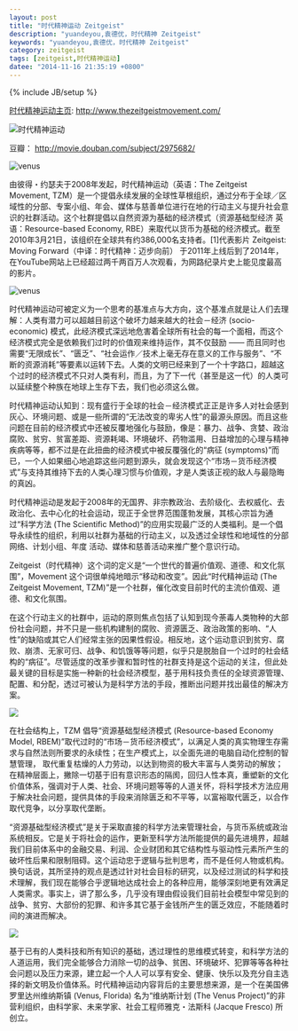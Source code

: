 ```yaml
---
layout: post
title: "时代精神运动 Zeitgeist"
description: "yuandeyou,袁德优，时代精神 Zeitgeist"
keywords: "yuandeyou,袁德优，时代精神 Zeitgeist"
category: zeitgeist
tags: [zeitgeist,时代精神运动]
datee: "2014-11-16 21:35:19 +0800"
---
```

{% include JB/setup %}

[时代精神运动主页](http://www.thezeitgeistmovement.com/): http://www.thezeitgeistmovement.com/

![时代精神运动](http://upload.wikimedia.org/wikipedia/en/2/28/Zeitgeist_Movement_globe.png)

豆瓣： http://movie.douban.com/subject/2975682/

![venus](http://1.bp.blogspot.com/-JpSclmHW-ew/TqBVmmoRhvI/AAAAAAAAB_4/tYoRAsbCP_M/s640/3.PNG)

<!-- more -->

由彼得・约瑟夫于2008年发起，时代精神运动（英语：The Zeitgeist Movement, TZM）是一个提倡永续发展的全球性草根组织，通过分布于全球／区域性的分部、专案小组、年会、媒体与慈善单位进行在地的行动主义与提升社会意识的社群活动。这个社群提倡以自然资源为基础的经济模式（资源基础型经济 英语：Resource-based Economy, RBE）来取代以货币为基础的经济模式。截至2010年3月21日，该组织在全球共有约386,000名支持者。[1]代表影片 Zeitgeist: Moving Forward（中译：时代精神：迈步向前） 于2011年上线后到了2014年，在YouTube网站上已经超过两千两百万人次观看，为网路纪录片史上能见度最高的影片。

![venus](http://thevenusproject.com/images/hdslides/homepage/cities02.jpg.pagespeed.ce.CDyFLYu9HS.jpg)

时代精神运动可被定义为一个思考的基准点与大方向，这个基准点就是让人们去理解：人类有潜力可以超越目前这个破坏力越来越大的社会－经济 (socio-economic) 模式，此经济模式深远地危害着全球所有社会的每一个面相，而这个经济模式完全是依赖我们过时的价值观来维持运作，其不仅鼓励 —— 而且同时也需要“无限成长”、“匮乏”、“社会运作／技术上毫无存在意义的工作与服务”、“不断的资源消耗”等要素以运转下去。人类的文明已经来到了一个十字路口，超越这个过时的经济模式不只对人类有利，而且，为了下一代（甚至是这一代）的人类可以延续整个种族在地球上生存下去，我们也必须这么做。

时代精神运动认知到：现有盛行于全球的社会－经济模式正正是许多人对社会感到灰心、环境问题、或是一些所谓的“无法改变的卑劣人性”的最源头原因。而且这些问题在目前的经济模式中还被反覆地强化与鼓励，像是：暴力、战争、贪婪、政治腐败、贫穷、贫富差距、资源耗竭、环境破坏、药物滥用、日益增加的心理与精神疾病等等，都不过是在此扭曲的经济模式中被反覆强化的“病征 (symptoms)”而已，一个人如果细心地追踪这些问题到源头，就会发现这个“市场－货币经济模式”与支持其维持下去的人类心理习惯与价值观，才是人类该正视的敌人与最隐晦的真凶。

时代精神运动是发起于2008年的无国界、非宗教政治、去阶级化、去权威化、去政治化、去中心化的社会运动，现正于全世界范围蓬勃发展，其核心宗旨为通过“科学方法 (The Scientific Method)”的应用实现最广泛的人类福利。是一个倡导永续性的组织，利用以社群为基础的行动主义，以及透过全球性和地域性的分部网络、计划小组、年度 活动、媒体和慈善活动来推广整个意识行动。

Zeitgeist（时代精神）这个词的定义是“一个世代的普遍价值观、道德、和文化氛围”，Movement 这个词很单纯地暗示“移动和改变”。因此“时代精神运动 (The Zeitgeist Movement, TZM)”是一个社群，催化改变目前时代的主流价值观、道德、和文化氛围。

在这个行动主义的社群中，运动的原则焦点包括了认知到现今荼毒人类物种的大部份社会问题，并不只是一些机构建制的腐败、资源匮乏、政治政策的影响、“人性”的缺陷或其它人们经常主张的因果性假设。相反地，这个运动意识到贫穷、腐败、崩溃、无家可归、战争、和饥饿等等问题，似乎只是脱胎自一个过时的社会结构的“病征”。尽管适度的改革步骤和暂时性的社群支持是这个运动的关注，但此处最关键的目标是实施一种新的社会经济模型，基于用科技负责任的全球资源管理、配置、和分配，透过可被认为是科学方法的手段，推断出问题并找出最佳的解决方案。

![](http://thevenusproject.com/images/hdslides/homepage/xseacity10.jpg.pagespeed.ic.QNsGP2gr5L.jpg)

在社会结构上，TZM 倡导“资源基础型经济模式 (Resource-based Economy Model, RBEM)”取代过时的“市场－货币经济模式”，以满足人类的真实物理生存需求与自然法则所要求的永续性；在生产模式上，以全面先进的电脑自动化控制的智慧管理， 取代重复枯燥的­人力劳动，以达到物资的极大丰富与人类劳动的解放；在精神层面上，撇除一切基于旧有意识形态的隔阂，回归人性本真，重塑新的文化 价值体系，强调对于人类、社会、环境问题等等的人道关怀，将科学技术方法应用于解决社会问题，提供具体的手段来消除匮乏和不平等，以富裕取代匮乏，以合作取代竞争，以分享取代垄断。

“资源基础型经济模式”是关于采取直接的科学方法来管理社会，与货币系统或政治系统相反。它是关于将社会的运作，更新至科学方法所能提供的最先进境界，超越我们目前体系中的金融交易、利润、企业财团和其它结构性与驱动性元素所产生的破坏性后果和限制阻碍。这个运动忠于逻辑与批判思考，而不是任何人物或机构。换句话说，其所坚持的观点是透过针对社会目标的研究，以及经过测试的科学和技术理解，我们现在能够合乎逻辑地达成社会上的各种应用，能够深刻地更有效满足人类需求。事实上，讲了那么多，几乎没有理由假设我们目前社会模型中常见到的战争、贫穷、大部份的犯罪、和许多其它基于金钱所产生的匮乏效应，不能随着时间的演进而解决。

![](http://thevenusproject.com/images/hdslides/city_systems/cities20p.jpg.pagespeed.ce.y9BkG_SLQx.jpg)

基于已有的人类科技和所有知识的基础，透过理性的思维模式转变，和科学方法的人道运用，我们完全能够合力消除一切的战争、贫困、环境破坏、犯罪等等各种社 会问题以及压力来源，建立起一个人人可以享有安全、健康、快乐以及充分自主选择的新文明及价值体系。时代精神运动内容背后的主要思想来源，是一个在美国佛罗里达州维纳斯镇 (Venus, Florida) 名为“维纳斯计划 (The Venus Project)”的非营利组织，由科学家、未来学家、社会工程师雅克・法斯科 (Jacque Fresco) 所创立。
